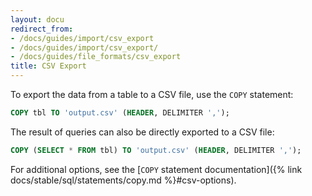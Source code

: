 ```yaml
---
layout: docu
redirect_from:
- /docs/guides/import/csv_export
- /docs/guides/import/csv_export/
- /docs/guides/file_formats/csv_export
title: CSV Export
---
```


To export the data from a table to a CSV file, use the `COPY` statement:

```sql
COPY tbl TO 'output.csv' (HEADER, DELIMITER ',');
```

The result of queries can also be directly exported to a CSV file:

```sql
COPY (SELECT * FROM tbl) TO 'output.csv' (HEADER, DELIMITER ',');
```

For additional options, see the [`COPY` statement documentation]({% link docs/stable/sql/statements/copy.md %}#csv-options).